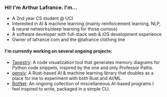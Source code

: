 ### Hi! I'm Arthur Lafrance. I'm...

* A 2nd year CS student @ UCI
* Interested in AI & machine learning (mainly reinforcement learning, NLP, & neural networks/deep learning for those curious)
* A software developer with full-stack web & iOS development experience
* Owner of lafrance.com and the @lafrance clothing line

#### I'm currently working on several ongoing projects:

* [Tapestry](https://tapestrylearn.com): A code visualization tool that generates memory diagrams for Python code snippets, inspired by the one and only Professor Pattis.
* [pensiv](https://www.github.com/arthurlafrance/pensiv): A Rust-based AI & machine learning library that doubles as a place for me to experiment with both Rust and AI/ML.
* [BotNet](https://www.github.com/arthurlafrance/BotNet): An ongoing collection of miscellaneous AI-based programs I feel inspired to write, packaged in a simple CLI.
